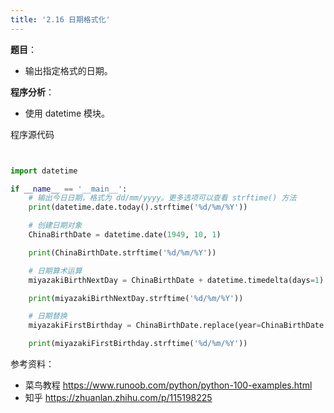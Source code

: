 ```yaml
---
title: '2.16 日期格式化'
---
```


**题目**：
- 输出指定格式的日期。

**程序分析**：
* 使用 datetime 模块。



程序源代码
```python


import datetime

if __name__ == '__main__':
    # 输出今日日期，格式为 dd/mm/yyyy。更多选项可以查看 strftime() 方法
    print(datetime.date.today().strftime('%d/%m/%Y'))

    # 创建日期对象
    ChinaBirthDate = datetime.date(1949, 10, 1)

    print(ChinaBirthDate.strftime('%d/%m/%Y'))

    # 日期算术运算
    miyazakiBirthNextDay = ChinaBirthDate + datetime.timedelta(days=1)

    print(miyazakiBirthNextDay.strftime('%d/%m/%Y'))

    # 日期替换
    miyazakiFirstBirthday = ChinaBirthDate.replace(year=ChinaBirthDate.year + 1)

    print(miyazakiFirstBirthday.strftime('%d/%m/%Y'))

```



参考资料：
* 菜鸟教程 https://www.runoob.com/python/python-100-examples.html
* 知乎 https://zhuanlan.zhihu.com/p/115198225